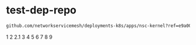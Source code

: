 # test-dep-repo

```bash
github.com/networkservicemesh/deployments-k8s/apps/nsc-kernel?ref=e9a0093dd4e77d92ff3b0a291eb42bb258650443
```

1
2
2.1
3
4
5
6
7
8
9
